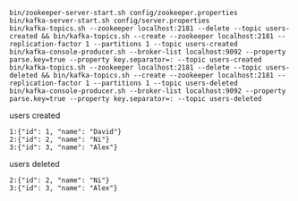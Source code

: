    
    bin/zookeeper-server-start.sh config/zookeeper.properties
    bin/kafka-server-start.sh config/server.properties
    bin/kafka-topics.sh --zookeeper localhost:2181 --delete --topic users-created && bin/kafka-topics.sh --create --zookeeper localhost:2181 --replication-factor 1 --partitions 1 --topic users-created
    bin/kafka-console-producer.sh --broker-list localhost:9092 --property parse.key=true --property key.separator=: --topic users-created
    bin/kafka-topics.sh --zookeeper localhost:2181 --delete --topic users-deleted && bin/kafka-topics.sh --create --zookeeper localhost:2181 --replication-factor 1 --partitions 1 --topic users-deleted
    bin/kafka-console-producer.sh --broker-list localhost:9092 --property parse.key=true --property key.separator=: --topic users-deleted 
    
users created

    1:{"id": 1, "name": "David"}
    2:{"id": 2, "name": "Ni"}
    3:{"id": 3, "name": "Alex"}

users deleted

    2:{"id": 2, "name": "Ni"}
    3:{"id": 3, "name": "Alex"}